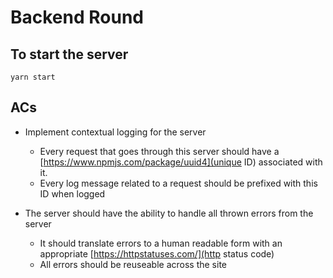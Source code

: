 # Backend Round

## To start the server

`yarn start`

## ACs

* Implement contextual logging for the server
    * Every request that goes through this server should have a [https://www.npmjs.com/package/uuid4](unique ID) associated with it.
    * Every log message related to a request should be prefixed with this ID when logged

* The server should have the ability to handle all thrown errors from the server
    * It should translate errors to a human readable form with an appropriate [https://httpstatuses.com/](http status code)
    * All errors should be reuseable across the site
